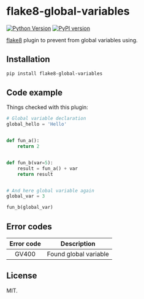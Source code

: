 # flake8-global-variables

[![Python Version](https://img.shields.io/pypi/pyversions/flake8-global-variables.svg)](https://pypi.org/project/flake8-global-variables/)
[![PyPI version](https://badge.fury.io/py/flake8-global-variables.svg)](https://pypi.org/project/flake8-global-variables/)

[flake8](https://flake8.pycqa.org/en/latest/index.html) plugin to prevent from global variables using.

## Installation

```bash
pip install flake8-global-variables
```

## Code example

Things checked with this plugin:

```python
# Global variable declaration
global_hello = 'Hello'


def fun_a():
    return 2


def fun_b(var=5):
    result = fun_a() + var
    return result


# And here global variable again 
global_var = 3

fun_b(global_var)

```

## Error codes

| Error code |      Description       |
|:----------:|:----------------------:|
|   GV400    | Found global variable  |

## License

MIT.
